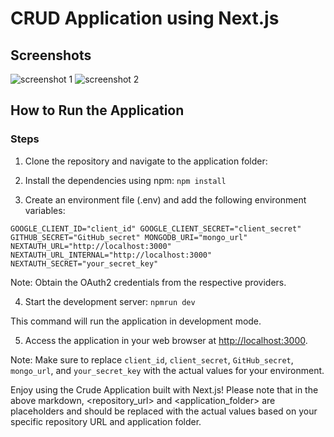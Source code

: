 # CRUD Application using Next.js

## Screenshots

![screenshot 1](screenshot1.png)
![screenshot 2](screenshot2.png)

## How to Run the Application

### Steps

1. Clone the repository and navigate to the application folder:

2. Install the dependencies using npm:
   `npm install`
3. Create an environment file (.env)  and add the following environment variables:

`GOOGLE_CLIENT_ID="client_id"
 GOOGLE_CLIENT_SECRET="client_secret"
GITHUB_SECRET="GitHub_secret"
MONGODB_URI="mongo_url"
NEXTAUTH_URL="http://localhost:3000"
NEXTAUTH_URL_INTERNAL="http://localhost:3000"
NEXTAUTH_SECRET="your_secret_key"
`

Note: Obtain the OAuth2 credentials from the respective providers.

4. Start the development server:
   `npmrun dev`

This command will run the application in development mode.

5. Access the application in your web browser at [http://localhost:3000](http://localhost:3000).

Note: Make sure to replace `client_id`, `client_secret`, `GitHub_secret`, `mongo_url`, and `your_secret_key` with the actual values for your environment.

Enjoy using the Crude Application built with Next.js!
Please note that in the above markdown, <repository_url> and <application_folder> are placeholders and should be replaced with the actual values based on your specific repository URL and application folder.
